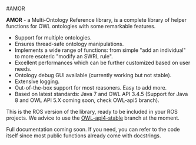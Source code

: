 #AMOR

**AMOR** - a Multi-Ontology Reference library, is a complete library of helper functions for OWL ontologies with some remarkable features. 

+ Support for multiple ontologies.
+ Ensures thread-safe ontology manipulations.
+ Implements a wide range of functions: from simple "add an individual" to more esoteric "modify an SWRL rule".
+ Excellent performances which can be further customized based on user needs.
+ Ontology debug GUI available (currently working but not stable).
+ Extensive logging.
+ Out-of-the-box support for most reasoners. Easy to add more.
+ Based on latest standards: Java 7 and OWL API 3.4.5 (Support for Java 8 and OWL API 5.X coming soon, check OWL-api5 branch).

This is the ROS version of the library, ready to be included in your ROS projects. We advice to use the [OWL-api4-stable](https://github.com/EmaroLab/multi_ontology_reference/tree/OWL-api4-stable) branch at the moment.

Full documentation coming soon. If you need, you can refer to the code itself since most public functions already come with docstrings.
